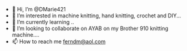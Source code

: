 - 👋 Hi, I’m @DMarie421
- 👀 I’m interested in machine knitting, hand knitting, crochet and DIY...
- 🌱 I’m currently learning ..
- 💞️ I’m looking to collaborate on AYAB on my Brother 910 knitting machine....
- 📫 How to reach me ferndm@aol.com

<!---
DMarie421/DMarie421 is a ✨ special ✨ repository because its `README.md` (this file) appears on your GitHub profile.
You can click the Preview link to take a look at your changes.
--->
